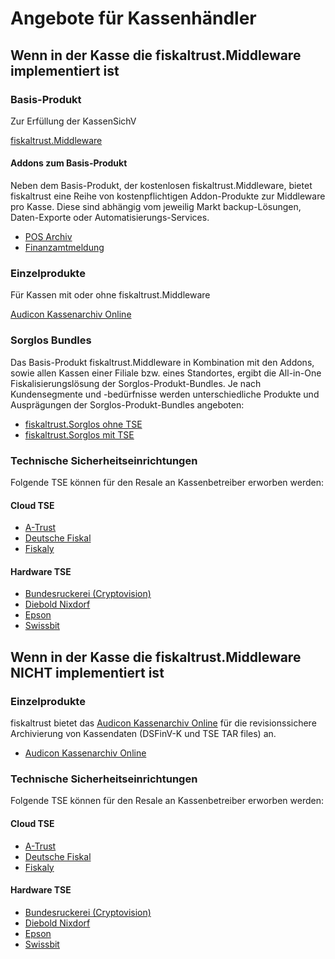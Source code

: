 # Angebote für Kassenhändler

## Wenn in der Kasse die fiskaltrust.Middleware implementiert ist

### Basis-Produkt

Zur Erfüllung der KassenSichV

[fiskaltrust.Middleware](../../product-service-description/compliance-as-a-service/produkte/4445-0003-lokal-installierte-middleware.md) 

#### Addons zum Basis-Produkt

Neben dem Basis-Produkt, der kostenlosen fiskaltrust.Middleware, bietet fiskaltrust eine Reihe von kostenpflichtigen Addon-Produkte zur Middleware pro Kasse. Diese sind abhängig vom jeweilig Markt backup-Lösungen, Daten-Exporte oder Automatisierungs-Services. 

- [POS Archiv](../../product-service-description/revisionssichere-daten-as-a-service/produkte/4445-10010-pos-archiv.md) 
- [Finanzamtmeldung](../../product-service-description/compliance-as-a-service/produkte/4445-10030-Finanzamtmeldung.md) 

### Einzelprodukte

Für Kassen mit oder ohne fiskaltrust.Middleware

[Audicon Kassenarchiv Online](../../product-service-description/revisionssichere-daten-as-a-service/produkte/4445-10020-Audicon-Kassenarchiv-Online.md) 

### Sorglos Bundles

Das Basis-Produkt fiskaltrust.Middleware in Kombination mit den Addons, sowie allen Kassen einer Filiale bzw. eines Standortes, ergibt die All-in-One Fiskalisierungslösung der Sorglos-Produkt-Bundles. Je nach Kundensegmente und -bedürfnisse werden unterschiedliche Produkte und Ausprägungen der Sorglos-Produkt-Bundles angeboten: 

- [fiskaltrust.Sorglos ohne TSE](4445-10040-Sorglos-ohne-TSE.md) 
- [fiskaltrust.Sorglos mit TSE](4445-100XX-Sorglos-mit-TSE.md) 

### Technische Sicherheitseinrichtungen

Folgende TSE können für den Resale an Kassenbetreiber erworben werden:

#### Cloud TSE

- [A-Trust](../../product-service-description/compliance-as-a-service/features/TSE-A-Trust-Interoperabilität.md)
- [Deutsche Fiskal](../../product-service-description/compliance-as-a-service/features/TSE-Deutsche-Fiskal-Interoperabilität.md)
- [Fiskaly](../../product-service-description/compliance-as-a-service/features/TSE-Fiskaly-Interoperabilität.md)

#### Hardware TSE

- [Bundesruckerei (Cryptovision)](../../product-service-description/compliance-as-a-service/features/TSE-Cryptovision-Interoperabilität.md)
- [Diebold Nixdorf](../../product-service-description/compliance-as-a-service/features/TSE-Diebold-Nixdorf-Interoperabilität.md)
- [Epson](../../product-service-description/compliance-as-a-service/features/TSE-Epson-Interoperabilität.md)
- [Swissbit](../../product-service-description/compliance-as-a-service/features/TSE-Swissbit-Interoperabilität.md)

## Wenn in der Kasse die fiskaltrust.Middleware NICHT implementiert ist

### Einzelprodukte

fiskaltrust bietet das [Audicon Kassenarchiv Online](../../product-service-description/revisionssichere-daten-as-a-service/produkte/4445-10020-Audicon-Kassenarchiv-Online.md) für die revisionssichere Archivierung von Kassendaten (DSFinV-K und TSE TAR files) an.

- [Audicon Kassenarchiv Online](../../product-service-description/revisionssichere-daten-as-a-service/produkte/4445-10020-Audicon-Kassenarchiv-Online.md) 

### Technische Sicherheitseinrichtungen

Folgende TSE können für den Resale an Kassenbetreiber erworben werden:

#### Cloud TSE

- [A-Trust](../../product-service-description/compliance-as-a-service/features/TSE-A-Trust-Interoperabilität.md)
- [Deutsche Fiskal](../../product-service-description/compliance-as-a-service/features/TSE-Deutsche-Fiskal-Interoperabilität.md)
- [Fiskaly](../../product-service-description/compliance-as-a-service/features/TSE-Fiskaly-Interoperabilität.md)

#### Hardware TSE

- [Bundesruckerei (Cryptovision)](../../product-service-description/compliance-as-a-service/features/TSE-Cryptovision-Interoperabilität.md)
- [Diebold Nixdorf](../../product-service-description/compliance-as-a-service/features/TSE-Diebold-Nixdorf-Interoperabilität.md)
- [Epson](../../product-service-description/compliance-as-a-service/features/TSE-Epson-Interoperabilität.md)
- [Swissbit](../../product-service-description/compliance-as-a-service/features/TSE-Swissbit-Interoperabilität.md)

